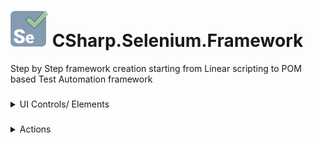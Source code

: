 # <img src="https://github.com/SandeepDhamale1905/SandeepDhamaleProfile/blob/master/Logos/Selenium_small.png" alt="Selenium C# PDF"> CSharp.Selenium.Framework
Step by Step framework creation starting from Linear scripting to POM based Test Automation framework

###
 <details>   
  <summary> UI Controls/ Elements </summary>
  
       ▪ Browser
       ▪ Alerts
       ▪ Attributes
       ▪ AutoComplete boxes
       ▪ Button
       ▪ Checkbox
       ▪ DatePicker
       ▪ Dynamic Elements
       ▪ File upload/ downlod
       ▪ Frames
       ▪ Labels
       ▪ Links
       ▪ MenuItems
       ▪ NavigationLinks
       ▪ Progress Bar
       ▪ Radio Buttons
       ▪ Select/ Dropdown
       ▪ Slider
       ▪ Sortable Elements
       ▪ Tabs
       ▪ Textboxes
       ▪ Text Areas
       ▪ Tool Tips
       ▪ Web Tables/ Grid
       ▪ High Charts
 </details>  
 
 ###
 <details>   
  <summary> Actions </summary>
   
    ▪ FindElement
    ▪ FindElements
    ▪ Alerts  
      
   <li> 
       
       Accept 
   </li>
   <li> 
 
    Close/ Dismiss 
   </li>
   <li> 
         
    Get Alert Text 
   </li>
   <li> 
     
    Set Alert Text 
   </li>
  </ul>
   </details>
 </details>
